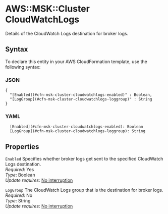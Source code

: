 # AWS::MSK::Cluster CloudWatchLogs<a name="aws-properties-msk-cluster-cloudwatchlogs"></a>

Details of the CloudWatch Logs destination for broker logs\.

## Syntax<a name="aws-properties-msk-cluster-cloudwatchlogs-syntax"></a>

To declare this entity in your AWS CloudFormation template, use the following syntax:

### JSON<a name="aws-properties-msk-cluster-cloudwatchlogs-syntax.json"></a>

```
{
  "[Enabled](#cfn-msk-cluster-cloudwatchlogs-enabled)" : Boolean,
  "[LogGroup](#cfn-msk-cluster-cloudwatchlogs-loggroup)" : String
}
```

### YAML<a name="aws-properties-msk-cluster-cloudwatchlogs-syntax.yaml"></a>

```
  [Enabled](#cfn-msk-cluster-cloudwatchlogs-enabled): Boolean
  [LogGroup](#cfn-msk-cluster-cloudwatchlogs-loggroup): String
```

## Properties<a name="aws-properties-msk-cluster-cloudwatchlogs-properties"></a>

`Enabled`  <a name="cfn-msk-cluster-cloudwatchlogs-enabled"></a>
Specifies whether broker logs get sent to the specified CloudWatch Logs destination\.  
*Required*: Yes  
*Type*: Boolean  
*Update requires*: [No interruption](https://docs.aws.amazon.com/AWSCloudFormation/latest/UserGuide/using-cfn-updating-stacks-update-behaviors.html#update-no-interrupt)

`LogGroup`  <a name="cfn-msk-cluster-cloudwatchlogs-loggroup"></a>
The CloudWatch Logs group that is the destination for broker logs\.  
*Required*: No  
*Type*: String  
*Update requires*: [No interruption](https://docs.aws.amazon.com/AWSCloudFormation/latest/UserGuide/using-cfn-updating-stacks-update-behaviors.html#update-no-interrupt)